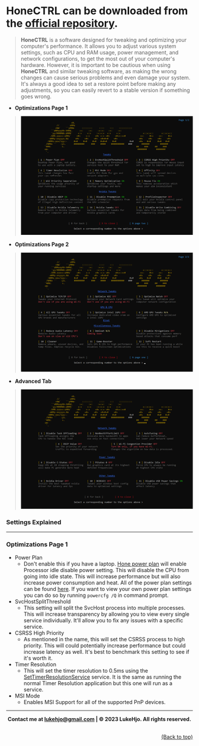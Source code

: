 # **HoneCTRL** can be downloaded from the [official repository](https://github.com/auraside/HoneCtrl).

> **HoneCTRL** is a software designed for tweaking and optimizing your computer's performance. It allows you to adjust various system settings, such as CPU and RAM usage, power management, and network configurations, to get the most out of your computer's hardware. However, it is important to be cautious when using **HoneCTRL** and similar tweaking software, as making the wrong changes can cause serious problems and even damage your system. It's always a good idea to set a restore point before making any adjustments, so you can easily revert to a stable version if something goes wrong.

- **Optimizations Page 1**
> <img src="../assets/Hone/hone_general_1.png" alt="Optimizer" title="Optimizer">

- **Optimizations Page 2**
> <img src="../assets/Hone/hone_general_2.png" alt="Optimizer" title="Optimizer">

- **Advanced Tab**
> <img src="../assets/Hone/hone_advanced.png" alt="Optimizer" title="Optimizer">


### **Settings Explained**

--- 

### **Optimizations Page 1**

- Power Plan
    - Don't enable this if you have a laptop. [Hone power plan](/configurations/Hone/HoneV2.pow) will enable Processor idle disable power setting. This will disable the CPU from going into idle state. This will increase performance but will also increase power consumption and heat. All of the power plan settings can be found [here](https://bitsum.com/known-windows-power-guids/). If you want to view your own power plan settings you can do so by running `powercfg /Q` in command prompt.
- SvcHostSplitThreshold
    - This setting will split the SvcHost process into multiple processes. This will increase transparency by allowing you to view every single service individually. It'll allow you to fix any issues with a specific service. 
- CSRSS High Priority
    - As mentioned in the name, this will set the CSRSS process to high priority. This will could potentially increase performance but could increase latency as well. It's best to benchmark this setting to see if it's worth it.
- Timer Resolution 
    - This will set the timer resolution to 0.5ms using the [SetTimerResolutionService](/Applications/SetTimerResolutionService.exe) service. It is the same as running the normal Timer Resolution application but this one will run as a service. 
- MSI Mode
    - Enables MSI Support for all of the supported PnP devices. 


---

**<div align="center" id="footer"> Contact me at lukehjo@gmail.com | © 2023 LukeHjo. All rights reserved. <div>**
<br>

<div align="right"><a href="#">(Back to top)</a></div>

